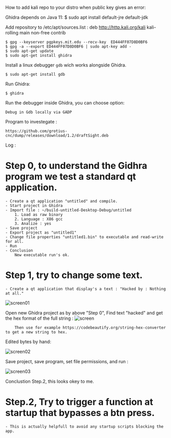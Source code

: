 How to add kali repo to your distro when public key gives an error:

Ghidra depends on Java 11:
    $ sudo apt install default-jre default-jdk

Add repository to /etc/apt/sources.list : deb http://http.kali.org/kali kali-rolling main non-free contrib

    $ gpg --keyserver pgpkeys.mit.edu --recv-key  ED444FF07D8D0BF6
    $ gpg -a --export ED444FF07D8D0BF6 | sudo apt-key add -
    $ sudo apt-get update
    $ sudo apt-get install ghidra
    
Install a linux debugger `gdb` wich works alongside Ghidra.

    $ sudo apt-get install gdb
    
Run Ghidra:
    
    $ ghidra
    

Run the debugger inside Ghidra, you can choose option:

    Debug in Gdb locally via GADP
    
    
Program to investegate :

    https://github.com/grotius-cnc/dump/releases/download/1.2/draftSight.deb

Log :

# Step 0, to understand the Gidhra program we test a standard qt application.

    - Create a qt application "untitled" and compile.
    - Start project in Ghidra
    - Import file : ~/build-untitled-Desktop-Debug/untitled
        1. Load as raw binary
        2. Language : X86 gcc
        3. Analize : yes
    - Save project
    - Export project as "untitled1"
    - Change file properties "untitled1.bin" to executable and read-write for all.
    - Run 
    - Conclusion
        New executable run's ok.
        
        
# Step 1, try to change some text.
    
    - Create a qt application that display's a text : "Hacked by : Nothing at all."
    
![screen01](https://user-images.githubusercontent.com/44880102/160398969-2b45c115-732a-42a1-8f1f-c843b5b966c4.jpg)

Open new Ghidra project as by above "Step 0", Find text "hacked" and get the hex format of the full string :
        ![screen](https://user-images.githubusercontent.com/44880102/160398739-3f79871a-3fa5-473a-a32a-a998f95377cd.jpg)
        
        Then use for example https://codebeautify.org/string-hex-converter to get a new string to hex.
      
Edited bytes by hand:

![screen02](https://user-images.githubusercontent.com/44880102/160404023-4cc2fd67-ee03-4bcf-ac91-29de56740411.jpg)

Save project, save program, set file permissions, and run :

![screen03](https://user-images.githubusercontent.com/44880102/160404609-a9429656-0890-4cbc-b057-9e5e4039eb3b.jpg)

Conclustion Step.2, this looks okey to me. 


# Step.2, Try to trigger a function at startup that bypasses a btn press.

    - This is actually helpfull to avoid any startup scripts blocking the app.

    
    
    



